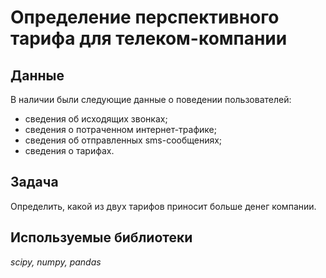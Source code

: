 # Определение перспективного тарифа для телеком-компании

## Данные

В наличии были следующие данные о поведении пользователей:
- сведения об исходящих звонках;
- сведения о потраченном интернет-трафике;
- сведения об отправленных sms-сообщениях;
- сведения о тарифах.

## Задача

Определить, какой из двух тарифов приносит больше денег компании.

## Используемые библиотеки
*scipy, numpy, pandas*
